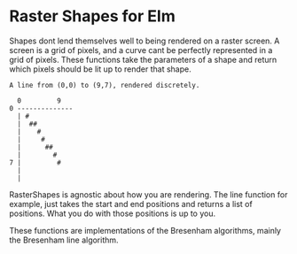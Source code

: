 # Raster Shapes for Elm

Shapes dont lend themselves well to being rendered on a raster screen. A screen is a grid of pixels, and a curve cant be perfectly represented in a grid of pixels. These functions take the parameters of a shape and return which pixels should be lit up to render that shape.


```
A line from (0,0) to (9,7), rendered discretely.

  0         9
0 --------------
  | #
  |  ##
  |    #
  |     #
  |      ##
  |        #
7 |         #
  |
  |

```


RasterShapes is agnostic about how you are rendering. The line function for example, just takes the start and end positions and returns a list of positions. What you do with those positions is up to you.

These functions are implementations of the Bresenham algorithms, mainly the Bresenham line algorithm.